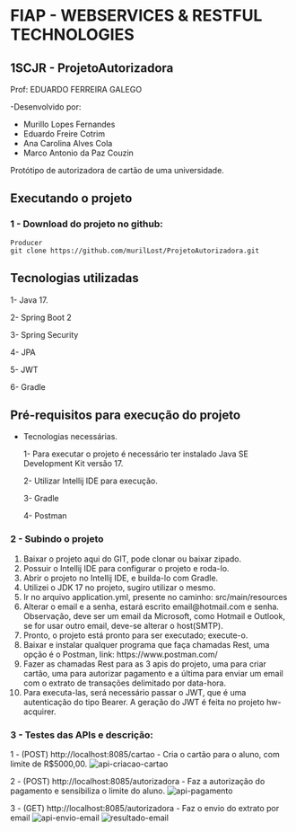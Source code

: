 # FIAP - WEBSERVICES & RESTFUL TECHNOLOGIES
## 1SCJR - ProjetoAutorizadora
Prof: EDUARDO FERREIRA GALEGO

-Desenvolvido por:
<ul>
  <li>Murillo Lopes Fernandes</li>
  <li>Eduardo Freire Cotrim</li>
  <li>Ana Carolina Alves Cola</li>
  <li>Marco Antonio da Paz Couzin</li>
</ul>

Protótipo de autorizadora de cartão de uma universidade.

## Executando o projeto


### 1 - Download do projeto no github:

```
Producer
git clone https://github.com/murilLost/ProjetoAutorizadora.git
```

##  Tecnologias utilizadas

  1- Java 17.

  2- Spring Boot 2

  3- Spring Security
  
  4- JPA
  
  5- JWT

  6- Gradle

##  Pré-requisitos para execução do projeto

- Tecnologias necessárias.

  1- Para executar o projeto é necessário ter instalado Java SE Development Kit versão 17.

  2- Utilizar Intellij IDE para execução.

  3- Gradle

  4- Postman

### 2 - Subindo o projeto

<ol>
  <li>Baixar o projeto aqui do GIT, pode clonar ou baixar zipado.</li>
  <li>Possuir o Intellij IDE para configurar o projeto e roda-lo.</li>
  <li>Abrir o projeto no Intellij IDE, e builda-lo com Gradle.</li>
  <li>Utilizei o JDK 17 no projeto, sugiro utilizar o mesmo.</li>
  <li>Ir no arquivo application.yml, presente no caminho: src/main/resources</li>
  <li>Alterar o email e a senha, estará escrito email@hotmail.com e senha. Observação, deve ser um email da Microsoft, como Hotmail e Outlook, se for usar outro email, deve-se alterar o host(SMTP).</li>
  <li>Pronto, o projeto está pronto para ser executado; execute-o.</li>
  <li>Baixar e instalar qualquer programa que faça chamadas Rest, uma opção é o Postman, link: https://www.postman.com/</li>
  <li>Fazer as chamadas Rest para as 3 apis do projeto, uma para criar cartão, uma para autorizar pagamento e a última para enviar um email com o extrato de transações delimitado por data-hora.</li>
  <li>Para executa-las, será necessário passar o JWT, que é uma autenticação do tipo Bearer. A geração do JWT é feita no projeto hw-acquirer.</li>
</ol>
  
### 3 - Testes das APIs e descrição:
1 - (POST) http://localhost:8085/cartao           - Cria o cartão para o aluno, com limite de R$5000,00.
![api-criacao-cartao](https://user-images.githubusercontent.com/63795081/226216320-cfcd68eb-807f-449b-b4c3-53a045cdf9a5.png)

2 - (POST) http://localhost:8085/autorizadora     - Faz a autorização do pagamento e sensibiliza o limite do aluno.
![api-pagamento](https://user-images.githubusercontent.com/63795081/226216323-5b34cdd8-01a1-4edb-b027-762601e8a6f8.png)

3 - (GET) http://localhost:8085/autorizadora      - Faz o envio do extrato por email
![api-envio-email](https://user-images.githubusercontent.com/63795081/226216333-97542fa8-9db4-4328-aae5-b1ae1ad3960e.png)
![resultado-email](https://user-images.githubusercontent.com/63795081/226216368-105f937f-c318-4e8a-b7af-b128dff53f31.png)
